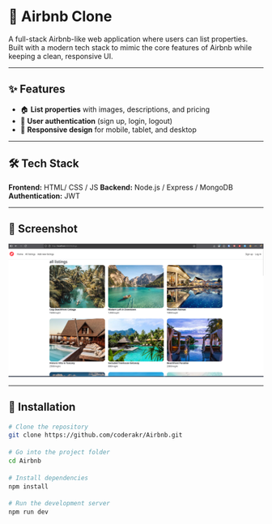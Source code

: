 # 🏡 Airbnb Clone

A full-stack Airbnb-like web application where users can list properties.  
Built with a modern tech stack to mimic the core features of Airbnb while keeping a clean, responsive UI.

---

## ✨ Features

- 🏠 **List properties** with images, descriptions, and pricing  
- 👤 **User authentication** (sign up, login, logout)  
- 📱 **Responsive design** for mobile, tablet, and desktop  

---

## 🛠 Tech Stack

**Frontend:** HTML/ CSS / JS 
**Backend:** Node.js / Express / MongoDB  
**Authentication:** JWT 

---

## 📸 Screenshot

![App Screenshot](./screenshot.png)  

---

## 🚀 Installation

```bash
# Clone the repository
git clone https://github.com/coderakr/Airbnb.git 

# Go into the project folder
cd Airbnb

# Install dependencies
npm install

# Run the development server
npm run dev

